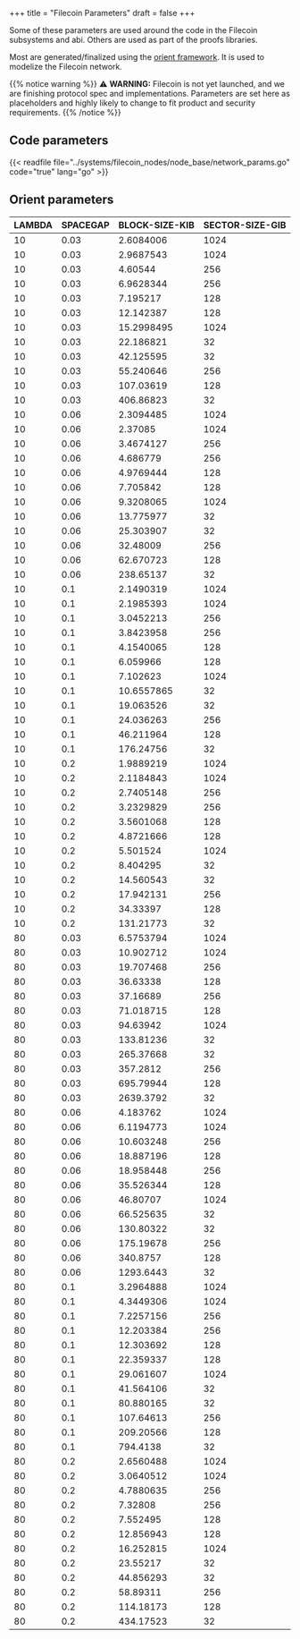 +++
title = "Filecoin Parameters"
draft = false
+++

Some of these parameters are used around the code in the Filecoin subsystems and abi. Others are used as part of the proofs libraries. 

Most are generated/finalized using the [orient framework](https://github.com/filecoin-project/orient). It is used to modelize the Filecoin network.

{{% notice warning %}}
⚠️ **WARNING:** Filecoin is not yet launched, and we are finishing protocol spec and implementations. Parameters are set here as placeholders and highly likely to change to fit product and security requirements.
{{% /notice %}}

## Code parameters

{{< readfile file="../systems/filecoin_nodes/node_base/network_params.go" code="true" lang="go" >}}

## Orient parameters

| LAMBDA | SPACEGAP | BLOCK-SIZE-KIB | SECTOR-SIZE-GIB |
|--------|----------|----------------|-----------------|
| 10     | 0.03     | 2.6084006      | 1024            |
| 10     | 0.03     | 2.9687543      | 1024            |
| 10     | 0.03     | 4.60544        | 256             |
| 10     | 0.03     | 6.9628344      | 256             |
| 10     | 0.03     | 7.195217       | 128             |
| 10     | 0.03     | 12.142387      | 128             |
| 10     | 0.03     | 15.2998495     | 1024            |
| 10     | 0.03     | 22.186821      | 32              |
| 10     | 0.03     | 42.125595      | 32              |
| 10     | 0.03     | 55.240646      | 256             |
| 10     | 0.03     | 107.03619      | 128             |
| 10     | 0.03     | 406.86823      | 32              |
| 10     | 0.06     | 2.3094485      | 1024            |
| 10     | 0.06     | 2.37085        | 1024            |
| 10     | 0.06     | 3.4674127      | 256             |
| 10     | 0.06     | 4.686779       | 256             |
| 10     | 0.06     | 4.9769444      | 128             |
| 10     | 0.06     | 7.705842       | 128             |
| 10     | 0.06     | 9.3208065      | 1024            |
| 10     | 0.06     | 13.775977      | 32              |
| 10     | 0.06     | 25.303907      | 32              |
| 10     | 0.06     | 32.48009       | 256             |
| 10     | 0.06     | 62.670723      | 128             |
| 10     | 0.06     | 238.65137      | 32              |
| 10     | 0.1      | 2.1490319      | 1024            |
| 10     | 0.1      | 2.1985393      | 1024            |
| 10     | 0.1      | 3.0452213      | 256             |
| 10     | 0.1      | 3.8423958      | 256             |
| 10     | 0.1      | 4.1540065      | 128             |
| 10     | 0.1      | 6.059966       | 128             |
| 10     | 0.1      | 7.102623       | 1024            |
| 10     | 0.1      | 10.6557865     | 32              |
| 10     | 0.1      | 19.063526      | 32              |
| 10     | 0.1      | 24.036263      | 256             |
| 10     | 0.1      | 46.211964      | 128             |
| 10     | 0.1      | 176.24756      | 32              |
| 10     | 0.2      | 1.9889219      | 1024            |
| 10     | 0.2      | 2.1184843      | 1024            |
| 10     | 0.2      | 2.7405148      | 256             |
| 10     | 0.2      | 3.2329829      | 256             |
| 10     | 0.2      | 3.5601068      | 128             |
| 10     | 0.2      | 4.8721666      | 128             |
| 10     | 0.2      | 5.501524       | 1024            |
| 10     | 0.2      | 8.404295       | 32              |
| 10     | 0.2      | 14.560543      | 32              |
| 10     | 0.2      | 17.942131      | 256             |
| 10     | 0.2      | 34.33397       | 128             |
| 10     | 0.2      | 131.21773      | 32              |
| 80     | 0.03     | 6.5753794      | 1024            |
| 80     | 0.03     | 10.902712      | 1024            |
| 80     | 0.03     | 19.707468      | 256             |
| 80     | 0.03     | 36.63338       | 128             |
| 80     | 0.03     | 37.16689       | 256             |
| 80     | 0.03     | 71.018715      | 128             |
| 80     | 0.03     | 94.63942       | 1024            |
| 80     | 0.03     | 133.81236      | 32              |
| 80     | 0.03     | 265.37668      | 32              |
| 80     | 0.03     | 357.2812       | 256             |
| 80     | 0.03     | 695.79944      | 128             |
| 80     | 0.03     | 2639.3792      | 32              |
| 80     | 0.06     | 4.183762       | 1024            |
| 80     | 0.06     | 6.1194773      | 1024            |
| 80     | 0.06     | 10.603248      | 256             |
| 80     | 0.06     | 18.887196      | 128             |
| 80     | 0.06     | 18.958448      | 256             |
| 80     | 0.06     | 35.526344      | 128             |
| 80     | 0.06     | 46.80707       | 1024            |
| 80     | 0.06     | 66.525635      | 32              |
| 80     | 0.06     | 130.80322      | 32              |
| 80     | 0.06     | 175.19678      | 256             |
| 80     | 0.06     | 340.8757       | 128             |
| 80     | 0.06     | 1293.6443      | 32              |
| 80     | 0.1      | 3.2964888      | 1024            |
| 80     | 0.1      | 4.3449306      | 1024            |
| 80     | 0.1      | 7.2257156      | 256             |
| 80     | 0.1      | 12.203384      | 256             |
| 80     | 0.1      | 12.303692      | 128             |
| 80     | 0.1      | 22.359337      | 128             |
| 80     | 0.1      | 29.061607      | 1024            |
| 80     | 0.1      | 41.564106      | 32              |
| 80     | 0.1      | 80.880165      | 32              |
| 80     | 0.1      | 107.64613      | 256             |
| 80     | 0.1      | 209.20566      | 128             |
| 80     | 0.1      | 794.4138       | 32              |
| 80     | 0.2      | 2.6560488      | 1024            |
| 80     | 0.2      | 3.0640512      | 1024            |
| 80     | 0.2      | 4.7880635      | 256             |
| 80     | 0.2      | 7.32808        | 256             |
| 80     | 0.2      | 7.552495       | 128             |
| 80     | 0.2      | 12.856943      | 128             |
| 80     | 0.2      | 16.252815      | 1024            |
| 80     | 0.2      | 23.55217       | 32              |
| 80     | 0.2      | 44.856293      | 32              |
| 80     | 0.2      | 58.89311       | 256             |
| 80     | 0.2      | 114.18173      | 128             |
| 80     | 0.2      | 434.17523      | 32              |
